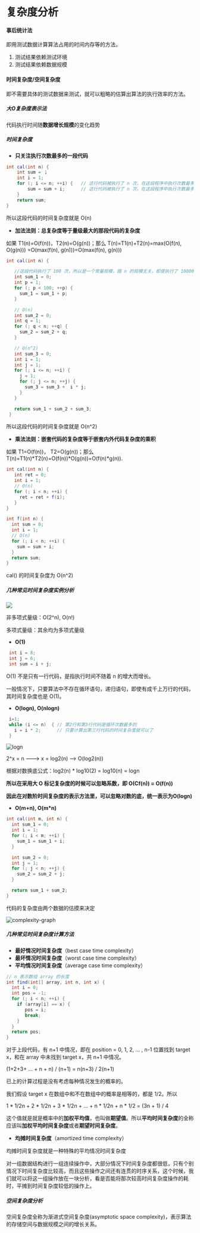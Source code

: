 # 复杂度分析

#### 事后统计法

即用测试数据计算算法占用的时间内存等的方法。

1. 测试结果依赖测试环境
2. 测试结果依赖数据规模

#### 时间复杂度/空间复杂度

即不需要具体的测试数据来测试，就可以粗略的估算出算法的执行效率的方法。

##### 大O复杂度表示法

代码执行时间随**数据增长规模**的变化趋势

##### 时间复杂度

* **只关注执行次数最多的一段代码**

```java
int cal(int n) {
    int sum = ；
    int i = 1;
    for (; i <= n; ++i) {   // 这行代码被执行了 n 次，在这段程序中执行次数最多
        sum = sum + i;      // 这行代码被执行了 n 次，在这段程序中执行次数最多
    }
    return sum;
}
```

所以这段代码的时间复杂度就是 O\(n\)

* **加法法则：总复杂度等于量级最大的那段代码的复杂度**

如果 T1\(n\)=O\(f\(n\)\)，T2\(n\)=O\(g\(n\)\)；那么 T\(n\)=T1\(n\)+T2\(n\)=max\(O\(f\(n\), O\(g\(n\)\)\) =O\(max\(f\(n\), g\(n\)\)\)=O\(max\(f\(n\), g\(n\)\)\)

```java
int cal(int n) {

   //这段代码执行了 100 次，所以是一个常量规模，跟 n 的规模无关，即使执行了 10000000 次，对增长趋势并没有影响
   int sum_1 = 0;
   int p = 1;
   for (; p < 100; ++p) {
     sum_1 = sum_1 + p;
   }

   // O(n)
   int sum_2 = 0;
   int q = 1;
   for (; q < n; ++q) {
     sum_2 = sum_2 + q;
   }

   // O(n^2)
   int sum_3 = 0;
   int i = 1;
   int j = 1;
   for (; i <= n; ++i) {
     j = 1; 
     for (; j <= n; ++j) {
       sum_3 = sum_3 +  i * j;
     }
   }

   return sum_1 + sum_2 + sum_3;
 }
```

所以这段代码的时间复杂度就是 O\(n^2\)

* **乘法法则：嵌套代码的复杂度等于嵌套内外代码复杂度的乘积**

如果 T1=O\(f\(n\)\)， T2=O\(g\(n\)\)；那么T\(n\)=T1\(n\)\*T2\(n\)=O\(f\(n\)\)\*O\(g\(n\)\)=O\(f\(n\)\*g\(n\)\).

```java
int cal(int n) {
   int ret = 0; 
   int i = 1;
   // O(n)
   for (; i < n; ++i) {
     ret = ret + f(i);
   } 
} 

int f(int n) {
  int sum = 0;
  int i = 1;
  // O(n)
  for (; i < n; ++i) {
    sum = sum + i;
  } 
  return sum;
}
```

cal\(\) 的时间复杂度为 O\(n^2\)

##### 几种常见时间复杂度实例分析

![](./assets/complexitypic.png)

非多项式量级：O\(2^n\), O\(n!\)

多项式量级：其余均为多项式量级

* **O\(1\)**

```java
 int i = 8;
 int j = 6;
 int sum = i + j;
```

O\(1\) 不是只有一行代码，是指执行时间不随着 n 的增大而增长。

一般情况下，只要算法中不存在循环语句，递归语句，即使有成千上万行的代码，其时间复杂度也是 O\(1\)。

* **O\(logn\), O\(nlogn\)**

```java
 i=1;
 while (i <= n)  { // 第2行和第3行代码是循环次数最多的
   i = i * 2;      // 只要计算出第三行代码的时间复杂度就可以了
 }
```

![logn](./assets/logn.jpg)

2^x = n ---&gt; x = log2\(n\) —&gt; O\(log2\(n\)\)

根据对数换底公式：log2\(n\) \* log10\(2\) = log10\(n\) = logn

**所以在采用大 O 标记复杂度的时候可以忽略系数，即 O\(Cf\(n\)\) = O\(f\(n\)\)**

**因此在对数阶时间复杂度的表示方法里，可以忽略对数的底，统一表示为O\(logn\)**

* **O\(m+n\), O\(m\*n\)**

```java
int cal(int m, int n) {
  int sum_1 = 0;
  int i = 1;
  for (; i < m; ++i) {
    sum_1 = sum_1 + i;
  }

  int sum_2 = 0;
  int j = 1;
  for (; j < n; ++j) {
    sum_2 = sum_2 + j;
  }

  return sum_1 + sum_2;
}
```

代码的复杂度由两个数据的估摸来决定

![complexity-graph](./assets/complexity-graph.jpg)

##### 几种常见时间复杂度计算方法

- **最好情况时间复杂度**（best case time complexity）
- **最坏情况时间复杂度**（worst case time complexity）
- **平均情况时间复杂度**（average case time complexity）

```java
// n 表示数组 array 的长度
int find(int[] array, int n, int x) {
  int i = 0;
  int pos = -1;
  for (; i < n; ++i) {
    if (array[i] == x) {
       pos = i;
       break;
    }
  }
  return pos;
}
```

对于上段代码，有 n+1 中情况，即在 position = 0, 1, 2, … , n-1 位置找到 target x，和在 array 中未找到 target x，共 n+1 中情况。

(1+2+3+ … + n + n) / (n+1) = n(n+3) / 2(n+1)

已上的计算过程是没有考虑每种情况发生的概率的。

我们假设 target x 在数组中和不在数组中的概率是相等的，都是 1/2。所以

1 * 1/2n + 2 * 1/2n + 3 * 1/2n + … + n * 1/2n + n * 1/2 = (3n + 1) / 4

这个值就是就是概率中的**加权平均值**，也叫做**期望值**。所以**平均时间复杂度**的全称应该叫**加权平均时间复杂度**或者**期望时间复杂度**。

- **均摊时间复杂度**（amortized time complexity）

均摊时间复杂度就是一种特殊的平均情况时间复杂度

对一组数据结构进行一组连续操作中，大部分情况下时间复杂度都很低，只有个别情况下时间复杂度比较高，而且这些操作之间还有连贯的时序关系，这个时候，我们就可以将这一组操作放在一块分析，看是否能将那次较高时间复杂度操作的耗时，平摊到时间复杂度较低的操作上。



##### 空间复杂度分析

空间复杂度全称为渐进式空间复杂度\(asymptotic space complexity\)，表示算法的存储空间与数据规模之间的增长关系。

